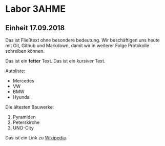# Labor 3AHME
## Einheit 17.09.2018
Das ist Fließtext ohne besondere bedeutung.
Wir beschäftigen uns heute mit Git, Github und Markdown, 
damit wir in weiterer Folge Protokolle schreiben können.

Das ist ein **fetter** Text.
Das ist ein *kursiver* Text.

Autoliste:
* Mercedes
* VW
* BMW
* Hyundai

Die ältesten Bauwerke:
1. Pyramiden
2. Peterskirche
3. UNO-City

Das ist ein Link zu [Wikipedia](https://wikipedia.at).

